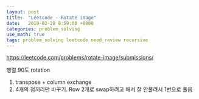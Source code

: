 ```yaml
---
layout: post
title:  "Leetcode - Rotate image"
date:   2019-02-28 8:59:00 +0800
categories: problem_solving
use_math: true
tags: problem_solving leetcode need_review recursive
---
```


<a href="https://leetcode.com/problems/rotate-image/submissions/" target="_blank">https://leetcode.com/problems/rotate-image/submissions/</a>

행렬 90도 rotation

1. transpose + column exchange
2. 4개의 점끼리만 바꾸기. Row 2개로 swap하려고 해서 잘 안풀려서 1번으로 풀음